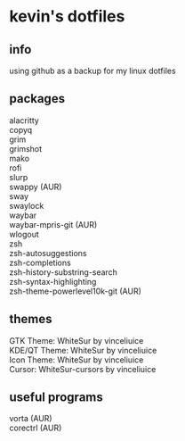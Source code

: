 # kevin's dotfiles

## info
using github as a backup for my linux dotfiles  

## packages 
alacritty  
copyq  
grim  
grimshot  
mako  
rofi  
slurp  
swappy (AUR)  
sway  
swaylock  
waybar  
waybar-mpris-git (AUR)  
wlogout  
zsh  
zsh-autosuggestions  
zsh-completions  
zsh-history-substring-search  
zsh-syntax-highlighting  
zsh-theme-powerlevel10k-git (AUR)  

## themes
GTK Theme: WhiteSur by vinceliuice  
KDE/QT Theme: WhiteSur by vinceliuice  
Icon Theme: WhiteSur by vinceliuice  
Cursor: WhiteSur-cursors by vinceliuice 

## useful programs
vorta (AUR)  
corectrl (AUR)  
